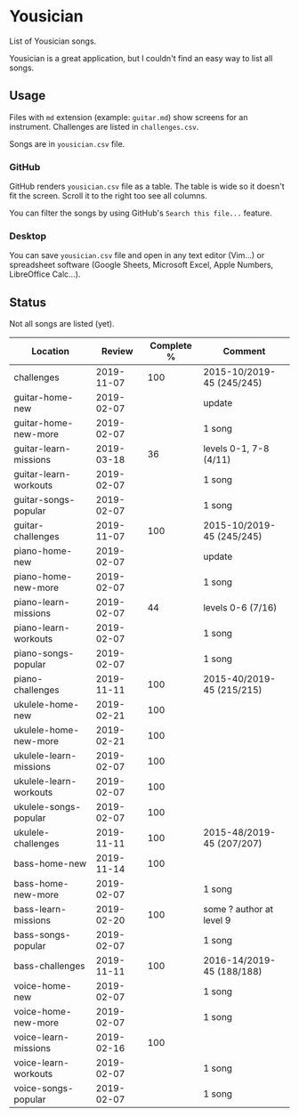 # Yousician

List of Yousician songs.

Yousician is a great application, but I couldn't find an easy way to list all
songs.

## Usage

Files with `md` extension (example: `guitar.md`) show screens for an
instrument. Challenges are listed in `challenges.csv`.

Songs are in `yousician.csv` file.

### GitHub

GitHub renders `yousician.csv` file as a table. The table is wide so it doesn't
fit the screen. Scroll it to the right too see all columns.

You can filter the songs by using GitHub's `Search this file...` feature.

### Desktop

You can save `yousician.csv` file and open in any text editor (Vim...) or
spreadsheet software (Google Sheets, Microsoft Excel, Apple Numbers,
LibreOffice Calc...).

## Status

Not all songs are listed (yet).

| Location               | Review     | Complete % | Comment                     |
| ---------------------- | ---------- | ---------- | --------------------------- |
| challenges             | 2019-11-07 | 100        | 2015-10/2019-45 (245/245)   |
| guitar-home-new        | 2019-02-07 |            | update                      |
| guitar-home-new-more   | 2019-02-07 |            | 1 song                      |
| guitar-learn-missions  | 2019-03-18 |  36        | levels 0-1, 7-8 (4/11)      |
| guitar-learn-workouts  | 2019-02-07 |            | 1 song                      |
| guitar-songs-popular   | 2019-02-07 |            | 1 song                      |
| guitar-challenges      | 2019-11-07 | 100        | 2015-10/2019-45 (245/245)   |
| piano-home-new         | 2019-02-07 |            | update                      |
| piano-home-new-more    | 2019-02-07 |            | 1 song                      |
| piano-learn-missions   | 2019-02-07 |  44        | levels 0-6 (7/16)           |
| piano-learn-workouts   | 2019-02-07 |            | 1 song                      |
| piano-songs-popular    | 2019-02-07 |            | 1 song                      |
| piano-challenges       | 2019-11-11 | 100        | 2015-40/2019-45 (215/215)   |
| ukulele-home-new       | 2019-02-21 | 100        |                             |
| ukulele-home-new-more  | 2019-02-21 | 100        |                             |
| ukulele-learn-missions | 2019-02-07 | 100        |                             |
| ukulele-learn-workouts | 2019-02-07 | 100        |                             |
| ukulele-songs-popular  | 2019-02-07 | 100        |                             |
| ukulele-challenges     | 2019-11-11 | 100        | 2015-48/2019-45 (207/207)   |
| bass-home-new          | 2019-11-14 | 100        |                             |
| bass-home-new-more     | 2019-02-07 |            | 1 song                      |
| bass-learn-missions    | 2019-02-20 | 100        | some ? author at level 9    |
| bass-songs-popular     | 2019-02-07 |            | 1 song                      |
| bass-challenges        | 2019-11-11 | 100        | 2016-14/2019-45 (188/188)   |
| voice-home-new         | 2019-02-07 |            | 1 song                      |
| voice-home-new-more    | 2019-02-07 |            | 1 song                      |
| voice-learn-missions   | 2019-02-16 | 100        |                             |
| voice-learn-workouts   | 2019-02-07 |            | 1 song                      |
| voice-songs-popular    | 2019-02-07 |            | 1 song                      |
